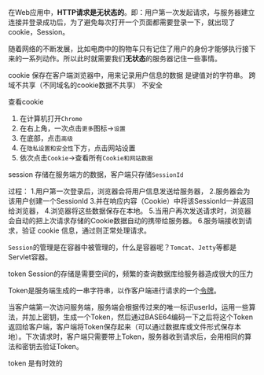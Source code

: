 在Web应用中，**HTTP请求是无状态的**。即：用户第一次发起请求，与服务器建立连接并登录成功后，为了避免每次打开一个页面都需要登录一下，就出现了cookie，Session。

随着网络的不断发展，比如电商中的购物车只有记住了用户的身份才能够执行接下来的一系列动作。所以此时就需要我们**无状态**的服务器记住一些事情。


cookie
保存在客户端浏览器中，用来记录用户信息的数据
是键值对的字符串。
跨域不共享（不同域名的cookie数据不共享）
不安全


查看cookie
1.  在计算机打开`Chrome`
2.  在右上角，一次点击`更多`图标->`设置`
3.  在底部，点击`高级`
4.  在`隐私设置和安全性`下方，点击网站设置
5.  依次点击`Cookie`->查看所有`Cookie和网站数据`

session
存储在服务端方的数据，客户端只存储`SessionId`

过程：
1.用户第一次登录后，浏览器会将用户信息发送给服务器，
2.服务器会为该用户创建一个SessionId
3.并在响应内容（Cookie）中将该SessionId一并返回给浏览器，
4.浏览器将这些数据保存在本地。
5.当用户再次发送请求时，浏览器会自动的把上次请求存储的Cookie数据自动的携带给服务器。
6.服务端接收到请求，验证 cookie 信息，通过则正常处理请求。


`Session`的管理是在容器中被管理的，什么是容器呢？`Tomcat`、`Jetty`等都是Servlet容器。


token
Session的存储是需要空间的，频繁的查询数据库给服务器造成很大的压力

Token是服务端生成的一串字符串，以作客户端进行请求的一个[令牌](https://www.zhihu.com/search?q=%E4%BB%A4%E7%89%8C&search_source=Entity&hybrid_search_source=Entity&hybrid_search_extra=%7B%22sourceType%22%3A%22article%22%2C%22sourceId%22%3A%22171787680%22%7D)。


当客户端第一次访问服务端，服务端会根据传过来的唯一标识userId，运用一些算法，并加上密钥，生成一个Token，然后通过BASE64编码一下之后将这个Token返回给客户端，客户端将Token保存起来（可以通过数据库或文件形式保存本地）。下次请求时，客户端只需要带上Token，服务器收到请求后，会用相同的算法和密钥去验证Token。

token 是有时效的







